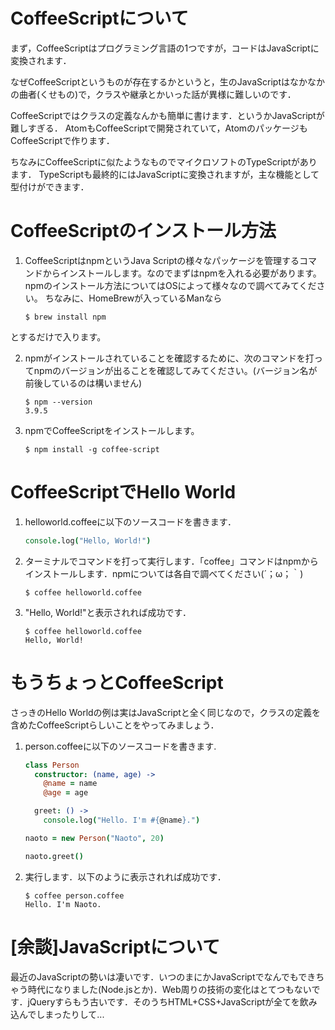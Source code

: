 # CoffeeScriptについて

まず，CoffeeScriptはプログラミング言語の1つですが，コードはJavaScriptに変換されます．

なぜCoffeeScriptというものが存在するかというと，生のJavaScriptはなかなかの曲者(くせもの)で，クラスや継承とかいった話が異様に難しいのです．

CoffeeScriptではクラスの定義なんかも簡単に書けます．というかJavaScriptが難しすぎる．
AtomもCoffeeScriptで開発されていて，AtomのパッケージもCoffeeScriptで作ります．

ちなみにCoffeeScriptに似たようなものでマイクロソフトのTypeScriptがあります．
TypeScriptも最終的にはJavaScriptに変換されますが，主な機能として型付けができます．


# CoffeeScriptのインストール方法
1. CoffeeScriptはnpmというJava Scriptの様々なパッケージを管理するコマンドからインストールします。なのでまずはnpmを入れる必要があります。npmのインストール方法についてはOSによって様々なので調べてみてください。
ちなみに、HomeBrewが入っているManなら
	```
	$ brew install npm
	```
とするだけで入ります。

2. npmがインストールされていることを確認するために、次のコマンドを打ってnpmのバージョンが出ることを確認してみてください。(バージョン名が前後しているのは構いません)

	```
	$ npm --version
	3.9.5
	```

3. npmでCoffeeScriptをインストールします。
	
	```
	$ npm install -g coffee-script
	```


# CoffeeScriptでHello World
1. helloworld.coffeeに以下のソースコードを書きます．

    ```coffeescript
    console.log("Hello, World!")
    ```

1. ターミナルでコマンドを打って実行します．「coffee」コマンドはnpmからインストールします．npmについては各自で調べてください(´；ω；｀)

    ```
    $ coffee helloworld.coffee
    ```

1. "Hello, World!"と表示されれば成功です．

    ```
    $ coffee helloworld.coffee
    Hello, World!
    ```

# もうちょっとCoffeeScript
さっきのHello Worldの例は実はJavaScriptと全く同じなので，クラスの定義を含めたCoffeeScriptらしいことをやってみましょう．

1. person.coffeeに以下のソースコードを書きます.

    ```coffeescript
    class Person
      constructor: (name, age) ->
        @name = name
        @age = age

      greet: () ->
        console.log("Hello. I'm #{@name}.")

    naoto = new Person("Naoto", 20)

    naoto.greet()
    ```

1. 実行します．以下のように表示されれば成功です．

    ```
    $ coffee person.coffee
    Hello. I'm Naoto.
    ```

# [余談]JavaScriptについて
最近のJavaScriptの勢いは凄いです．いつのまにかJavaScriptでなんでもできちゃう時代になりました(Node.jsとか)．Web周りの技術の変化はとてつもないです．jQueryすらもう古いです．そのうちHTML+CSS+JavaScriptが全てを飲み込んでしまったりして...
